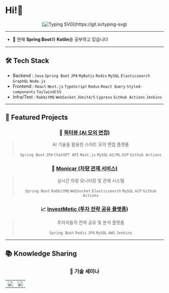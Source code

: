# Hi!👋

<div align="center">
  
  [![Typing SVG](https://readme-typing-svg.herokuapp.com?font=Fira+Code&pause=1000&weight=700&color=36BCF7&center=true&vCenter=true&width=435&lines=Backend+Developer;Frontend+Developer;Spring+Boot;React;)](https://git.io/typing-svg)

</div>

---
- 🔭 현재 **Spring Boot**와 **Kotlin**을 공부하고 있습니다
---

## 🛠️ Tech Stack
- Backend : `Java` `Spring Boot` `JPA` `MyBatis` `Redis` `MySQL` `Elasticsearch` `GraphQL` `Node.js`<br/>
- Frontend : `React` `Next.js` `TypeScript` `Redux` `React Query` `Styled-components` `TailwindCSS`<br/>
- Infra/Test : `RabbitMQ` `WebSocket` `JUnit4/5` `Cypress` `GitHub Actions` `Jenkins`

---

## 🎯 Featured Projects

<div align="center">

### 🤖 [목터뷰 (AI 모의 면접)](https://mockterview.site/)
> AI 기술을 활용한 스마트 모의 면접 플랫폼
> 
> `Spring Boot` `JPA` `ChatGPT API` `Next.js` `MySQL` `AI/ML` `GCP` `Github Actions`

### 🚗 [Monicar (차량 관제 서비스)](https://monicar.kr/)
> 실시간 차량 모니터링 및 관제 시스템
> 
> `Spring Boot` `RabbitMQ` `WebSocket` `Elasticsearch` `MySQL` `GCP` `Github Actions`

### 📈 [InvestMetic (투자 전략 공유 플랫폼)](https://www.investmetic.co.kr/)
> 투자자들의 전략 공유 및 분석 플랫폼
> 
> `Spring Boot` `Redis` `JPA` `MySQL` `AWS` `Jenkins`

</div>

---

## 📚 Knowledge Sharing

<div align="center">

### 🎤 기술 세미나

<table>
  <tr>
    <td align="center">
      <a href="https://github.com/kbyunghoon/kbyunghoon/blob/master/%E1%84%80%E1%85%B5%E1%84%89%E1%85%AE%E1%86%AF%E1%84%89%E1%85%A6%E1%84%86%E1%85%B5%E1%84%82%E1%85%A1(%E1%84%90%E1%85%A9%E1%84%8F%E1%85%B3%E1%86%AB%E1%84%80%E1%85%AA%20%E1%84%89%E1%85%A6%E1%84%89%E1%85%A7%E1%86%AB).pdf">
        <img src="https://img.shields.io/badge/토큰과_세션-FF6B6B?style=for-the-badge&logo=security&logoColor=white"/>
      </a>
    </td>
    <td align="center">
      <a href="https://github.com/kbyunghoon/kbyunghoon/blob/master/%E1%84%80%E1%85%B5%E1%84%89%E1%85%AE%E1%86%AF%E1%84%89%E1%85%A6%E1%84%86%E1%85%B5%E1%84%82%E1%85%A1(%E1%84%80%E1%85%A1%E1%84%87%E1%85%B5%E1%84%8C%E1%85%B5%E1%84%8F%E1%85%A5%E1%86%AF%E1%84%85%E1%85%A6%E1%86%A8%E1%84%89%E1%85%A7%E1%86%AB).pdf">
        <img src="https://img.shields.io/badge/가비지_컬렉션-4ECDC4?style=for-the-badge&logo=java&logoColor=white"/>
      </a>
    </td>
  </tr>
</table>

</div>
